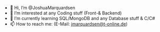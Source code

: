 - 👋 Hi, I’m @JoshuaMarquardsen
- 👀 I’m interested at any Coding stuff (Front-& Backend)
- 🌱 I’m currently learning SQL/MongoDB and any Database stuff & C/C#
- 📫 How to reach me: (E-Mail: jmarquardsen@t-online.de)
